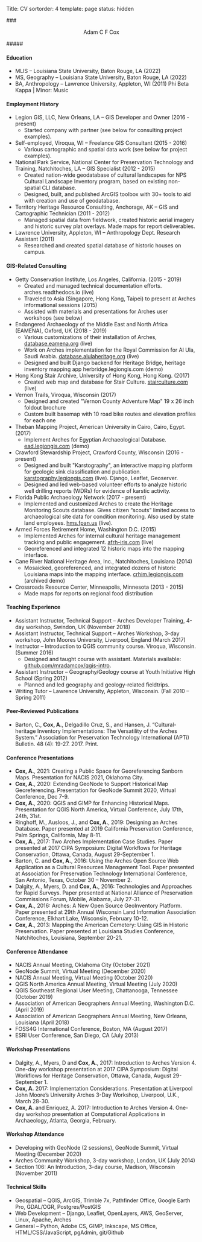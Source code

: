 Title: CV
sortorder: 4
template: page
status: hidden

###<center>Adam C F Cox</center>

#####<center><a class="email-address-txt"></a></center>

#### Education

* MLIS – Louisiana State University, Baton Rouge, LA (2022)
* MS, Geography – Louisiana State University, Baton Rouge, LA (2022)
* BA, Anthropology – Lawrence University, Appleton, WI (2011)
    Phi Beta Kappa | Minor: Music

#### Employment History

* Legion GIS, LLC, New Orleans, LA – GIS Developer and Owner (2016 - present)
    * Started company with partner (see below for consulting project examples).
* Self-employed, Viroqua, WI – Freelance GIS Consultant (2015 - 2016)
    * Various cartographic and spatial data work (see below for project examples).
* National Park Service, National Center for Preservation Technology and Training, Natchitoches, LA – GIS Specialist (2012 - 2015)
    * Created nation-wide geodatabase of cultural landscapes for NPS Cultural Landscape Inventory program, based on existing non-spatial CLI database.
    * Designed, built, and published ArcGIS toolbox with 30+ tools to aid with creation and use of geodatabase.
* Territory Heritage Resource Consulting, Anchorage, AK – GIS and Cartographic Technician (2011 - 2012)
    * Managed spatial data from fieldwork, created historic aerial imagery and historic survey plat overlays. Made maps for report deliverables.
* Lawrence University, Appleton, WI – Anthropology Dept. Research Assistant (2011)
    * Researched and created spatial database of historic houses on campus.

#### GIS-Related Consulting

* Getty Conservation Institute, Los Angeles, California. (2015 - 2019)
    * Created and managed technical documentation efforts. arches.readthedocs.io (live)
    * Traveled to Asia (Singapore, Hong Kong, Taipei) to present at Arches informational sessions (2015)
    * Assisted with materials and presentations for Arches user workshops (see below)
* Endangered Archaeology of the Middle East and North Africa (EAMENA), Oxford, UK (2018 - 2019)
    * Various customizations of their installation of Arches, [database.eamena.org](http://database.eamena.org) (live)
    * Work on Arches implementation for the Royal Commission for Al Ula, Saudi Arabia. [database.alulaheritage.org](http://database.alulaheritage.org) (live)
    * Designed and built Django backend for Heritage Bridge, heritage inventory mapping app herbridge.legiongis.com (demo)
* Hong Kong Stair Archive, University of Hong Kong, Hong Kong. (2017)
    * Created web map and database for Stair Culture. [stairculture.com](http://stairculture.com) (live)
* Vernon Trails, Viroqua, Wisconsin (2017)
    * Designed and created "Vernon County Adventure Map" 19 x 26 inch foldout brochure
    * Custom built basemap with 10 road bike routes and elevation profiles for each one
* Theban Mapping Project, American University in Cairo, Cairo, Egypt. (2017)
    * Implement Arches for Egyptian Archaeological Database. [ead.legiongis.com](http://ead.legiongis.com) (demo)
* Crawford Stewardship Project, Crawford County, Wisconsin (2016 - present)
    * Designed and built "Karstography", an interactive mapping platform for geologic sink classification and publication. [karstography.legiongis.com](https://karstography.legiongis.com) (live). Django, Leaflet, Geoserver.
    * Designed and led web-based volunteer efforts to analyze historic well drilling reports (WDRs) for evidence of karstic activity.
* Florida Public Archaeology Network (2017 - present)
    * Implemented and customized Arches to create the Heritage Monitoring Scouts database. Gives citizen “scouts” limited access to archaeological site data for condition monitoring. Also used by state land employees. [hms.fpan.us](https://hms.fpan.us) (live).
* Armed Forces Retirement Home, Washington D.C. (2015)
    * Implemented Arches for internal cultural heritage management tracking and public engagement. [afrh-iris.com](https://afrh-iris.com) (live)
    * Georeferenced and integrated 12 historic maps into the mapping interface.
* Cane River National Heritage Area, Inc., Natchitoches, Louisiana (2014)
    * Mosaicked, georeferenced, and integrated dozens of historic Louisiana maps into the mapping interface. [crhim.legiongis.com](http://crhim.legiongis.com) (archived demo)
* Crossroads Resource Center, Minneapolis, Minnesota (2013 - 2015)
    * Made maps for reports on regional food distribution

#### Teaching Experience

* Assistant Instructor, Technical Support – Arches Developer Training, 4-day workshop, Swindon, UK (November 2018)
* Assistant Instructor, Technical Support – Arches Workshop, 3-day workshop, John Moores University, Liverpool, England (March 2017)
* Instructor – Introduction to QGIS community course. Viroqua, Wisconsin. (Summer 2016)
    * Designed and taught course with assistant. Materials available: [github.com/mradamcox/qgis-intro](https://github.com/mradamcox/qgis-intro).
* Assistant Instructor – Geography/Geology course at Youth Initiative High School (Spring 2012)
    * Planned and led geography and geology-related fieldtrips.
* Writing Tutor – Lawrence University, Appleton, Wisconsin. (Fall 2010 – Spring 2011)

#### Peer-Reviewed Publications

* Barton, C., **Cox, A.**, Delgadillo Cruz, S., and Hansen, J. “Cultural-heritage Inventory Implementations: The Versatility of the Arches System.” Association for Preservation Technology International (APTi) Bulletin. 48 (4): 19-27. 2017. Print.

#### Conference Presentations

* **Cox, A.**, 2021: Creating a Public Space for Georeferencing Sanborn Maps. Presentation for NACIS 2021, Oklahoma City.
* **Cox, A.**, 2020: Extending GeoNode to Support Historical Map Georeferencing. Presentation for GeoNode Summit 2020, Virtual Conference, Dec 7-9.
* **Cox, A.**, 2020: QGIS and GIMP for Enhancing Historical Maps. Presentation for QGIS North America, Virtual Conference, July 17th, 24th, 31st.
* Ringhoff, M., Ausloos, J., and **Cox, A.**, 2019: Designing an Arches Database. Paper presented at 2019 California Preservation Conference, Palm Springs, California, May 8-11.
* **Cox, A.**, 2017: Two Arches Implementation Case Studies. Paper presented at 2017 CIPA Symposium: Digital Workflows for Heritage Conservation, Ottawa, Canada, August 29-September 1.
* Barton, C. and **Cox, A.**, 2016: Using the Arches Open Source Web Application as a Cultural Resources Management Tool. Paper presented at Association for Preservation Technology International Conference, San Antonio, Texas, October 30 – November 2.
* Dalgity, A., Myers, D. and **Cox, A.**, 2016: Technologies and Approaches for Rapid Surveys. Paper presented at National Alliance of Preservation Commissions Forum, Mobile, Alabama, July 27-31.
* **Cox, A.**, 2016: Arches: A New Open Source GeoInventory Platform. Paper presented at 29th Annual Wisconsin Land Information Association Conference, Elkhart Lake, Wisconsin, February 10-12.
* **Cox, A.**, 2013: Mapping the American Cemetery: Using GIS in Historic Preservation. Paper presented at Louisiana Studies Conference, Natchitoches, Louisiana, September 20-21.

#### Conference Attendance

* NACIS Annual Meeting, Oklahoma City (October 2021)
* GeoNode Summit, Virtual Meeting (December 2020)
* NACIS Annual Meeting, Virtual Meeting (October 2020)
* QGIS North America Annual Meeting, Virtual Meeting (July 2020)
* QGIS Southeast Regional User Meeting, Chattanooga, Tennessee (October 2019)
* Association of American Geographers Annual Meeting, Washington D.C. (April 2019)
* Association of American Geographers Annual Meeting, New Orleans, Louisiana (April 2018)
* FOSS4G International Conference, Boston, MA (August 2017)
* ESRI User Conference, San Diego, CA (July 2013)

#### Workshop Presentations

* Dalgity, A., Myers, D and **Cox, A.**, 2017: Introduction to Arches Version 4. One-day workshop presentation at 2017 CIPA Symposium: Digital Workflows for Heritage Conservation, Ottawa, Canada, August 29-September 1.
* **Cox, A.** 2017: Implementation Considerations. Presentation at Liverpool John Moore’s University Arches 3-Day Workshop, Liverpool, U.K., March 28-30.
* **Cox, A.** and Enriquez, A. 2017: Introduction to Arches Version 4. One-day workshop presentation at Computational Applications in Archaeology, Atlanta, Georgia, February.

#### Workshop Attendance

* Developing with GeoNode (2 sessions), GeoNode Summit, Virtual Meeting (December 2020)
* Arches Community Workshop, 3-day workshop, London, UK (July 2014)
* Section 106: An Introduction, 3-day course, Madison, Wisconsin (November 2011)

#### Technical Skills

* Geospatial – QGIS, ArcGIS, Trimble 7x, Pathfinder Office, Google Earth Pro, GDAL/OGR, Postgres/PostGIS
* Web Development – Django, Leaflet, OpenLayers, AWS, GeoServer, Linux, Apache, Arches
* General – Python, Adobe CS, GIMP, Inkscape, MS Office, HTML/CSS/JavaScript, pgAdmin, git/Github

